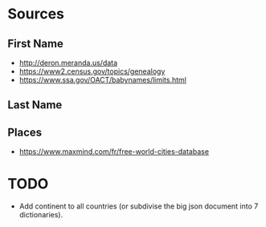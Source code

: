 # Sources
## First Name
* http://deron.meranda.us/data
* https://www2.census.gov/topics/genealogy
* https://www.ssa.gov/OACT/babynames/limits.html

## Last Name

## Places
* https://www.maxmind.com/fr/free-world-cities-database

# TODO
* Add continent to all countries (or subdivise the big json document into 7 dictionaries).
